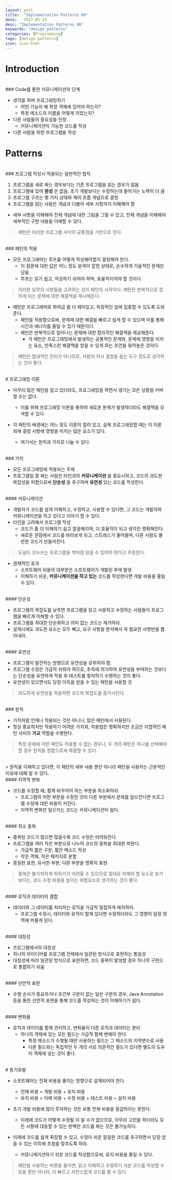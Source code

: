 ```yaml
---
layout: post
title:  "Implementation Patterns 00"
date:   2017-05-23
desc: "Implementation Patterns 00"
keywords: "design patterns"
categories: [Programming]
tags: [design patterns]
icon: icon-html
---
```


# Introduction

<br>
### Code를 통한 커뮤니케이션의 단계

* 생각을 하며 프로그래밍하기
  * 어떤 기능이 왜 특정 객체에 있어야 하는지?
  * 특정 메소드의 이름을 어떻게 지었는지?
* 다른 사람들의 중요성을 인정
  * 커뮤니케이션이 가능한 코드를 작성
* 다른 사람을 위한 프로그램을 작성

# Patterns

<br>
### 프로그램 작성시 적용되는 일반적인 법칙

1. 프로그램을 새로 짜는 경우보다는 기존 프로그램을 읽는 경우가 많음
2. 프로그램에 있어 **완성** 은 없음. 초기 개발보다는 수정하는데 들어가는 노력이 더 큼
3. 프로그램 구조는 몇 가지 상태와 제어 흐름 개념으로 결정
4. 프로그램을 읽는 사람은 개념과 더불어 세부 사항까지 이해해야 함
  * 세부 사항을 이해해야 전체 개념에 대한 그림을 그릴 수 있고, 전체 개념을 이해해야 세부적인 구현 내용을 이해할 수 있다.

> 패턴은 이러한 프로그램 사이의 공통점을 기반으로 한다.

<br>
### 패턴의 적용

* 모든 프로그래머는 루프를 어떻게 작성해야할지 결정해야 한다.
  * 이 질문에 대한 답은 어느 정도 윤곽이 잡힌 상태로, 순수하게 기술적인 문제만 남음
  * 루프는 읽기 쉽고, 작성하기 쉬어야 하며, 효율적이어야 할 것이다.

> 이러한 일련의 사항들을 고려하는 것이 패턴의 시작이다. 패턴은 반복적으로 접하게 되는 문제에 대한 해결책을 제시해준다.

* 패턴은 프로그래머로 하여금 좀 더 재미있고, 독창적인 일에 집중할 수 있도록 도와준다.
  * 패턴을 적용함으로써, 문제에 대한 해결을 빠르고 쉽게 할 수 있으며 이를 통해 시간과 에너지를 줄일 수 있기 때문이다.
  * 패턴은 반복적으로 일어나는 문제에 대한 합리적인 해결책을 제공해준다.
    * 각 패턴은 프로그래밍에서 발생하는 공통적인 문제와, 문제에 영향을 미치는 요소, 만족스런 해결책을 얻을 수 있게 하는 조언을 묶어놓은 것이다.

> 패턴은 절대적인 진리가 아니므로, 사람의 의사 결정을 돕는 도구 정도로 생각하는 것이 좋다.

<br>
# 프로그래밍 이론

* 아무리 많은 패턴을 알고 있더라도, 프로그래밍을 하면서 생기는 모든 상황을 커버할 수는 없다.
  * 이를 위해 프로그래밍 이론을 통하여 새로운 문제가 발생하더라도 해결책을 모색할 수 있다.

* 각 패턴의 배경에는 어느 정도 이론이 깔려 있고, 실제 프로그래밍할 때는 이 이론 외에 결정 사항에 영향을 미치는 많은 요소가 있다.
  * 여기서는 원칙과 가치로 나눌 수 있다.

<br>
### 가치

* 모든 프로그래밍에 적용되는 주제
* 프로그램일 잘 짜는 사람은 타인과의 **커뮤니케이션** 을 중요시하고, 코드의 과도한 복잡성을 피함으로써 **단순성** 을 추구하며 **유연성** 있는 코드를 작성한다.

<br>
#### 커뮤니케이션

* 개발자가 코드를 쉽게 이해하고, 수정하고, 사용할 수 있다면, 그 코드는 개발자와 커뮤니케이션을 하고 있다고 이야기 할 수 있다.
* 타인을 고려해서 프로그램 작성
  * 코드가 좀 더 이해하기 쉽고 깔끔해지며, 더 효율적이 되고 생각은 명확해진다.
  * 새로운 관점에서 코드를 바라보게 되고, 스트레스가 줄어들며, 다른 사람도 볼 만한 코드가 만들어진다.

> 도널드 크누쓰는 프로그램을 책처럼 읽을 수 있어야 한다고 주장한다.

* 경제적인 효과
  * 소프트웨어 비용의 대부분은 소프트웨어가 개발된 후에 발생
  * 이해하기 쉬운, **커뮤니케이션을 하고 있는** 코드를 작성한다면 개발 비용을 줄일 수 있다.

<br>
#### 단순성

* 프로그램의 복잡도를 낮추면 프로그램을 읽고 사용하고 수정하는 사람들이 프로그램을 빠르게 이해할 수 있다.
* 프로그램을 최대한 단순화하고 의미 없는 코드는 제거하라.
* 설계시에도 과도한 요소는 모두 빼고, 요구 사항을 분석해서 꼭 필요한 사항만을 뽑아내라.

<br>
#### 유연성

* 프로그램이 발전하는 방향으로 유연성을 갖추어야 함.
* 프로그램 수정은 가급적 쉬워야 하므로, 추측에 의거하여 유연성을 부여하는 것보다는 단순성을 유연하게 적용 후 테스트를 철저하기 수행하는 것이 좋다.
* 유연성이 있으면서도 당장 이득을 얻을 수 있는 패턴을 사용할 것

> 과도하게 유연성을 적용하면 코드의 복잡도를 증가시킨다.

<br>
### 원칙

* 가치처럼 언제나 적용되는 것은 아니나, 많은 패턴에서 사용된다.
* 항상 중요하지만 적용하기 어려운 가치와, 적용법은 명확하지만 조금은 지엽적인 패턴 사이의 **가교** 역할을 수행한다.

> 특정 문제에 어떤 패턴도 적용할 수 없는 경우나, 두 개의 패턴은 하나를 선택해야할 경우 원칙을 정함으로써 해결할 수 있다.

<br>
> 원칙을 이해하고 있다면, 각 패턴의 세부 내용 뿐만 아니라 패턴을 사용하는 근본적인 이유에 대해 알 수 있다.

<br>
#### 지역적 변화

* 코드를 수정할 때, 함께 바꾸어야 하는 부분을 최소화하라.
  * 프로그램의 어떤 부분을 수정한 것이 다른 부분에서 문제를 일으킨다면 프로그램 수정에 대한 비용이 커진다.
  * 지역적 변화만 일으키는 코드는 커뮤니케이션이 쉽다.

<br>
#### 최소 중복

* 중복된 코드가 많으면 많을수록 코드 수정은 어려워진다.
* 프로그램을 여러 작은 부분으로 나누어 코드의 중복을 최대한 피한다.
  * 가급적 짧은 구문, 짧은 메소드 작성
  * 작은 객체, 작은 패키지로 분할
* 동일한 표현, 유사한 부분, 다른 부분을 명확히 표현

> 중복은 불가피하게 피하기가 어려울 수 있으므로 절대로 피해야 할 요소로 보기보다는, 코드 수정 비용을 높이는 위험요소로 생각하는 것이 좋다.

<br>
#### 로직과 데이터의 결합

* 데이터와 그 데이터를 처리하는 로직을 가급적 밀접하게 배치하라.
  * 프로그램 수정시, 데이터와 로직이 함께 있다면 수정하더라도 그 영향이 일정 영역에 머물게 된다.

<br>
#### 대칭성

*  프로그램에서의 대칭성
  * 하나의 아이디어를 프로그램 전체에서 일관된 방식으로 표현하는 통일성
  * 대칭성에 따라 일관된 방식으로 표현하면, 코드 중복이 발생할 경우 하나의 구현으로 통합하기 쉬움

<br>
#### 선언적 표현

* 수행 순서가 중요하거나 조건부 구문이 없는 일반 구문의 경우, Java Annotation 등을 통한 선언적 표현을 통해 코드를 작성하는 것이 이해하기가 쉽다.

<br>
#### 변화율

* 로직과 데이터를 함께 관리하고, 변화율이 다른 로직과 데이터는 분리
  * 하나의 객체에 있는 모든 필드는 가급적 함께 변해야 한다.
    * 특정 메소드가 수행될 때만 사용하는 필드는 그 메소드의 지역변수로 사용
    * 다른 필드와는 독립적인 두 개의 서로 의존적인 필드가 있다면 별도의 도우미 객체에 넣는 것이 좋다.

<br>
# 동기유발

* 소프트웨어는 전체 비용을 줄이는 방향으로 설계되어야 한다.
  * 전체 비용 = 개발 비용 + 유지 비용
  * 유지 비용 = 이해 비용 + 수정 비용 + 테스트 비용 + 설치 비용

* 초기 개발 비용에 많이 투자하는 것은 보통 전체 비용을 절감하지는 못한다.
  * 미래에 코드가 어떻게 수정될 지 알 수가 없으므로, 아무리 고민을 하더라도 모든 사항에 대응할 수 있는 완벽한 코드를 짜는 것은 불가능하다.

* 미래에 코드를 쉽게 확장할 수 있고, 수정이 쉬운 깔끔한 코드를 추구하면서 당장 얻을 수 있는 이득에 초첨을 맞추도록 하라.
  * 커뮤니케이션하기 쉬운 코드를 작성함으로써, 유지 비용을 줄일 수 있다.

> 패턴을 사용하는 버릇을 들이면, 읽고 이해하고 수정하기 쉬운 코드를 작성할 수 있을 뿐만 아니라, 더 빠르고 자연스럽게 코드를 짤 수 있다.
